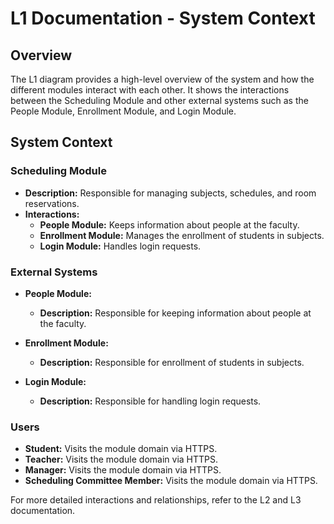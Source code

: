 # L1 Documentation - System Context

## Overview

The L1 diagram provides a high-level overview of the system and how the different modules interact with each other. It shows the interactions between the Scheduling Module and other external systems such as the People Module, Enrollment Module, and Login Module.

## System Context

### Scheduling Module

- **Description:** Responsible for managing subjects, schedules, and room reservations.
- **Interactions:**
  - **People Module:** Keeps information about people at the faculty.
  - **Enrollment Module:** Manages the enrollment of students in subjects.
  - **Login Module:** Handles login requests.

### External Systems

- **People Module:**
  - **Description:** Responsible for keeping information about people at the faculty.

- **Enrollment Module:**
  - **Description:** Responsible for enrollment of students in subjects.


- **Login Module:**
  - **Description:** Responsible for handling login requests.

### Users

- **Student:** Visits the module domain via HTTPS.
- **Teacher:** Visits the module domain via HTTPS.
- **Manager:** Visits the module domain via HTTPS.
- **Scheduling Committee Member:** Visits the module domain via HTTPS.

For more detailed interactions and relationships, refer to the L2 and L3 documentation.